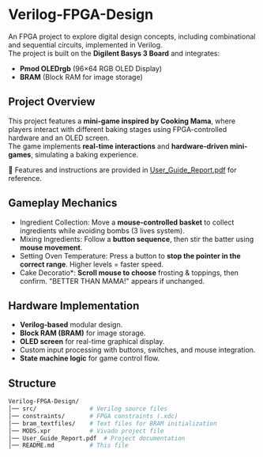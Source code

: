 # Verilog-FPGA-Design
An FPGA project to explore digital design concepts, including combinational and sequential circuits, implemented in Verilog.  
The project is built on the **Digilent Basys 3 Board** and integrates:
- **Pmod OLEDrgb** (96×64 RGB OLED Display)
- **BRAM** (Block RAM for image storage)

## Project Overview
This project features a **mini-game inspired by Cooking Mama**, where players interact with different baking stages using FPGA-controlled hardware and an OLED screen.  
The game implements **real-time interactions** and **hardware-driven mini-games**, simulating a baking experience.  

📄 Features and instructions are provided in [User_Guide_Report.pdf](https://github.com/xiaohan28/Verilog-FPGA-Design/blob/main/User_Guide_Report.pdf) for reference.

## Gameplay Mechanics
- Ingredient Collection: Move a **mouse-controlled basket** to collect ingredients while avoiding bombs (3 lives system).
- Mixing Ingredients: Follow a **button sequence**, then stir the batter using **mouse movement**.
- Setting Oven Temperature: Press a button to **stop the pointer in the correct range**. Higher levels = faster speed.
- Cake Decoratio*: **Scroll mouse to choose** frosting & toppings, then confirm. "BETTER THAN MAMA!" appears if unchanged.

## Hardware Implementation
- **Verilog-based** modular design.
- **Block RAM (BRAM)** for image storage.
- **OLED screen** for real-time graphical display.
- Custom input processing with buttons, switches, and mouse integration.
- **State machine logic** for game control flow.

## Structure
```bash
Verilog-FPGA-Design/
│── src/               # Verilog source files
│── constraints/       # FPGA constraints (.xdc)
│── bram_textfiles/    # Text files for BRAM initialization
│── MODS.xpr           # Vivado project file
│── User_Guide_Report.pdf  # Project documentation
│── README.md          # This file
